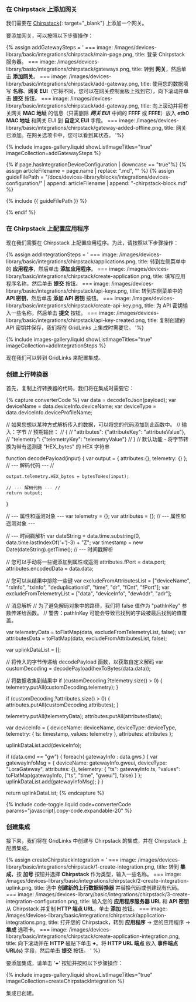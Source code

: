 ### 在 Chirpstack 上添加网关

我们需要在 [Chirpstack](https://chirpstack.io){: target="_blank"} 上添加一个网关。

要添加网关，可以按照以下步骤操作：

{% assign addGatewaySteps = '
    ===
        image: /images/devices-library/basic/integrations/chirpstack/main-page.png,
        title: 登录 Chirpstack 服务器。
    ===
        image: /images/devices-library/basic/integrations/chirpstack/gateways.png,
        title: 转到 **网关**，然后单击 **添加网关**。
    ===
        image: /images/devices-library/basic/integrations/chirpstack/add-gateway.png,
        title: 使用您的数据填写 **名称**、**网关 EUI**（它将不同，您可以在网关控制面板上找到它），向下滚动并单击 **提交** 按钮。
    ===
        image: /images/devices-library/basic/integrations/chirpstack/add-gateway.png,
        title: 向上滚动并将有关网关 **MAC 地址** 的信息（只需删除 ***网关 EUI*** 中间的 **FFFF** 或 **FFFE**）放入 **eth0 MAC 地址** 和网关 EUI 到 **自定义 EUI** 字段。
    ===
        image: /images/devices-library/basic/integrations/chirpstack/gateway-added-offline.png,
        title: 网关已添加。在网关选项卡中，您可以看到其状态。
'%}

{% include images-gallery.liquid showListImageTitles="true" imageCollection=addGatewaySteps %}

{% if page.hasIntegrationDeviceConfiguration | downcase == "true"%}
{% assign articleFilename = page.name |  replace: ".md", "" %}
{% assign guideFilePath = "/docs/devices-library/blocks/integrations/devices-configuration/" | append: articleFilename | append: "-chirpstack-block.md" %}

{% include {{ guideFilePath }} %}

{% endif %}

### 在 Chirpstack 上配置应用程序

现在我们需要在 Chirpstack 上配置应用程序。为此，请按照以下步骤操作：

{% assign addIntegrationSteps = '
    ===
        image: /images/devices-library/basic/integrations/chirpstack/applications.png,
        title: 转到左侧菜单中的 **应用程序**，然后单击 **添加应用程序**。
    ===
        image: /images/devices-library/basic/integrations/chirpstack/create-application.png,
        title: 填写应用程序名称，然后单击 **提交** 按钮。
    ===
        image: /images/devices-library/basic/integrations/chirpstack/api-keys.png,
        title: 转到左侧菜单中的 **API 密钥**，然后单击 **添加 API 密钥** 按钮。
    ===
        image: /images/devices-library/basic/integrations/chirpstack/create-api-key.png,
        title: 为 API 密钥输入一些名称，然后单击 **提交** 按钮。
    ===
        image: /images/devices-library/basic/integrations/chirpstack/api-key-created.png,
        title: 复制创建的 API 密钥并保存，我们将在 GridLinks 上集成时需要它。
'%}

{% include images-gallery.liquid showListImageTitles="true" imageCollection=addIntegrationSteps %}

现在我们可以转到 GridLinks 来配置集成。

### 创建上行转换器

首先，复制上行转换器的代码，我们将在集成时需要它：

{% capture converterCode %}
var data = decodeToJson(payload);
var deviceName = data.deviceInfo.deviceName;
var deviceType = data.deviceInfo.deviceProfileName;

// 如果您想以某种方式解析传入的数据，可以将您的代码添加到此函数中。
// 输入：字节
// 预期输出：
//  {
//    "attributes": {"attributeKey": "attributeValue"},
//    "telemetry": {"telemetryKey": "telemetryValue"}
//  }
// 默认功能 - 将字节转换为带有遥测键 "HEX_bytes" 的 HEX 字符串

function decodePayload(input) {
    var output = { attributes:{}, telemetry: {} };
    // --- 解码代码 --- //
    
    output.telemetry.HEX_bytes = bytesToHex(input);
    
    // --- 解码代码 --- //
    return output;
}

// --- 属性和遥测对象 ---
var telemetry = {};
var attributes = {};
// --- 属性和遥测对象 ---

// --- 时间戳解析
var dateString = data.time.substring(0, data.time.lastIndexOf('+')-3) + "Z";
var timestamp = new Date(dateString).getTime();
// --- 时间戳解析

// 您可以手动将一些键添加到属性或遥测
attributes.fPort = data.port;
attributes.encodedData = data.data;

// 您可以从结果中排除一些键
var excludeFromAttributesList = ["deviceName", "rxInfo", "txInfo", "deduplicationId", "time", "dr", "fCnt", "fPort"];
var excludeFromTelemetryList = ["data", "deviceInfo", "devAddr", "adr"];

// 消息解析
// 为了避免解码对象中的路径，我们将 false 值作为 "pathInKey" 参数传递给函数。
// 警告：pathInKey 可能会导致已找到的字段被最后找到的值覆盖。

var telemetryData = toFlatMap(data, excludeFromTelemetryList, false);
var attributesData = toFlatMap(data, excludeFromAttributesList, false);

var uplinkDataList = [];

// 将传入的字节传递给 decodePayload 函数，以获取自定义解码
var customDecoding = decodePayload(hexToBytes(data.data));

// 将数据收集到结果中
if (customDecoding.?telemetry.size() > 0) {
    telemetry.putAll(customDecoding.telemetry);
}

if (customDecoding.?attributes.size() > 0) {
    attributes.putAll(customDecoding.attributes);
}

telemetry.putAll(telemetryData);
attributes.putAll(attributesData);

var deviceInfo = {
    deviceName: deviceName,
    deviceType: deviceType,
    telemetry: {
        ts: timestamp, 
        values: telemetry
    },
    attributes: attributes
};

uplinkDataList.add(deviceInfo);

if (data.cmd == "gw") {
    foreach( gatewayInfo : data.gws ) {
        var gatewayInfoMsg = {
            deviceName: gatewayInfo.gweui,
            deviceType: "LoraGateway",
            attributes: {},
            telemetry: {
                "ts": gatewayInfo.ts,
                "values": toFlatMap(gatewayInfo, ["ts", "time", "gweui"], false)
            }
        };
        uplinkDataList.add(gatewayInfoMsg);
    }
}

return uplinkDataList;
{% endcapture %}

{% include code-toggle.liquid code=converterCode params="javascript|.copy-code.expandable-20" %}

### 创建集成

接下来，我们将在 GridLinks 中创建与 Chirpstack 的集成，并在 Chirpstack 上配置集成。

{% assign createChirpstackIntegration = '
    ===
        image: /images/devices-library/basic/integrations/chirpstack/1-create-integration.png,
        title: 转到 **集成**，按 **加号** 按钮并选择 **Chirpstack** 作为类型，输入一些名称。
    ===
        image: /images/devices-library/basic/integrations/chirpstack/2-create-integration-uplink.png,
        title: 选中 **创建新的上行数据转换器** 并替换代码或创建现有代码。
    ===
        image: /images/devices-library/basic/integrations/chirpstack/3-create-integration-configuration.png,
        title: 输入您的 **应用程序服务器 URL** 和 **API 密钥** 从 Chirpstack 并复制 **HTTP 端点 URL**，单击 **添加** 按钮。
    ===
        image: /images/devices-library/basic/integrations/chirpstack/application-integrations.png,
        title: 打开您的 Chirpstack，转到 **应用程序** -> 您的应用程序 -> **集成** 选项卡。
    ===
        image: /images/devices-library/basic/integrations/chirpstack/create-application-integration.png,
        title: 向下滚动并在 **HTTP** 磁贴下单击 **+**。将 **HTTP URL 端点** 放入 **事件端点 URL(s)** 字段，然后单击 **提交** 按钮。
'
%}

要添加集成，请单击 '**+**' 按钮并按照以下步骤操作：

{% include images-gallery.liquid showListImageTitles="true" imageCollection=createChirpstackIntegration %}

集成已创建。